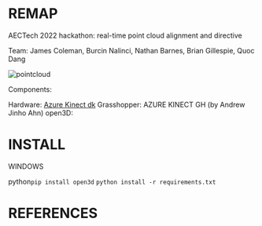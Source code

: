 # REMAP
 AECTech 2022 hackathon: real-time point cloud alignment and directive
 
 Team: James Coleman, Burcin Nalinci, Nathan Barnes, Brian Gillespie, Quoc Dang

![pointcloud](https://github.com/nathan-barnes/atom2bits2atoms/blob/main/resource/scanofteam.gif)

 
 
Components: 

Hardware: [Azure Kinect dk](https://azure.microsoft.com/en-us/products/kinect-dk/)
Grasshopper: AZURE KINECT GH (by Andrew Jinho Ahn)
open3D:


# INSTALL

WINDOWS

python`pip install open3d`
`python install -r requirements.txt`




# REFERENCES
